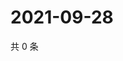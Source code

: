 # 2021-09-28

共 0 条

<!-- BEGIN WEIBO -->
<!-- 最后更新时间 Tue Sep 28 2021 17:13:25 GMT+0800 (China Standard Time) -->

<!-- END WEIBO -->
